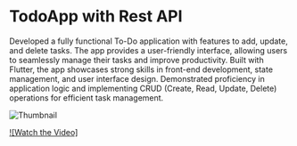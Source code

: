 # TodoApp with Rest API

Developed a fully functional To-Do application with features to add, update, and delete tasks. The app provides a user-friendly interface, allowing users to seamlessly manage their tasks and improve productivity. Built with  Flutter, the app showcases strong skills in front-end development, state management, and user interface design. Demonstrated proficiency in application logic and implementing CRUD (Create, Read, Update, Delete) operations for efficient task management.

![Thumbnail](https://drive.google.com/file/d/1QfZZIROlGZ8H3b8axUCd2d5vn12s0FUH/view?usp=sharing)

[![Watch the Video]](https://drive.google.com/file/d/1At8cvwWfnMrjrvRYF1epx2TYYYqOXsNd/view?usp=sharing)

